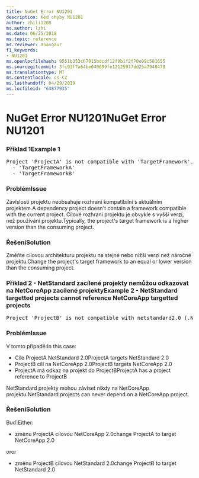 ```yaml
---
title: NuGet Error NU1201
description: Kód chyby NU1201
author: zhili1208
ms.author: lzhi
ms.date: 06/25/2018
ms.topic: reference
ms.reviewer: anangaur
f1_keywords:
- NU1201
ms.openlocfilehash: 9551b353c67015bdcdf12f9b1f2f70e09c581655
ms.sourcegitcommit: 3fc93f7a64be040699fe12125977dd25a7948470
ms.translationtype: MT
ms.contentlocale: cs-CZ
ms.lasthandoff: 04/29/2019
ms.locfileid: "64877935"
---
```

# <a name="nuget-error-nu1201"></a><span data-ttu-id="61be0-103">NuGet Error NU1201</span><span class="sxs-lookup"><span data-stu-id="61be0-103">NuGet Error NU1201</span></span>

### <a name="example-1"></a><span data-ttu-id="61be0-104">Příklad 1</span><span class="sxs-lookup"><span data-stu-id="61be0-104">Example 1</span></span>
<pre>Project 'ProjectA' is not compatible with 'TargetFramework'. Project 'ProjectA' supports:<br/>  - 'TargetFrameworkA'<br/>  - 'TargetFrameworkB'</pre>

### <a name="issue"></a><span data-ttu-id="61be0-105">Problém</span><span class="sxs-lookup"><span data-stu-id="61be0-105">Issue</span></span>
<span data-ttu-id="61be0-106">Závislosti projektu neobsahuje rozhraní kompatibilní s aktuálním projektem.</span><span class="sxs-lookup"><span data-stu-id="61be0-106">A dependency project doesn't contain a framework compatible with the current project.</span></span> <span data-ttu-id="61be0-107">Cílové rozhraní projektu je obvykle s vyšší verzí, než používání projektu.</span><span class="sxs-lookup"><span data-stu-id="61be0-107">Typically, the project's target framework is a higher version than the consuming project.</span></span>

### <a name="solution"></a><span data-ttu-id="61be0-108">Řešení</span><span class="sxs-lookup"><span data-stu-id="61be0-108">Solution</span></span>
<span data-ttu-id="61be0-109">Změňte cílovou architekturu projektu na stejné nebo nižší verzi než náročné projektu.</span><span class="sxs-lookup"><span data-stu-id="61be0-109">Change the project's target framework to an equal or lower version than the consuming project.</span></span>

### <a name="example-2---netstandard-targetted-projects-cannot-reference-netcoreapp-targetted-projects"></a><span data-ttu-id="61be0-110">Příklad 2 - NetStandard zacílené projekty nemůžou odkazovat na NetCoreApp zacílené projekty</span><span class="sxs-lookup"><span data-stu-id="61be0-110">Example 2 - NetStandard targetted projects cannot reference NetCoreApp targetted projects</span></span>
<pre>Project 'ProjectB' is not compatible with netstandard2.0 (.NETStandard,Version=v2.0). Project 'ProjectB' supports: netcoreapp2.0 (.NETCoreApp,Version=v2.0)</pre>

### <a name="issue"></a><span data-ttu-id="61be0-111">Problém</span><span class="sxs-lookup"><span data-stu-id="61be0-111">Issue</span></span> 
<span data-ttu-id="61be0-112">V tomto případě:</span><span class="sxs-lookup"><span data-stu-id="61be0-112">In this case:</span></span>
- <span data-ttu-id="61be0-113">Cíle ProjectA NetStandard 2.0</span><span class="sxs-lookup"><span data-stu-id="61be0-113">ProjectA targets NetStandard 2.0</span></span>
- <span data-ttu-id="61be0-114">ProjectB cílí na NetCoreApp 2.0</span><span class="sxs-lookup"><span data-stu-id="61be0-114">ProjectB targets NetCoreApp 2.0</span></span>
- <span data-ttu-id="61be0-115">ProjectA má odkaz na projekt do ProjectB</span><span class="sxs-lookup"><span data-stu-id="61be0-115">ProjectA has a project reference to ProjectB</span></span>

<span data-ttu-id="61be0-116">NetStandard projekty mohou záviset nikdy na NetCoreApp projektu.</span><span class="sxs-lookup"><span data-stu-id="61be0-116">NetStandard projects can never depend on a NetCoreApp project.</span></span>

### <a name="solution"></a><span data-ttu-id="61be0-117">Řešení</span><span class="sxs-lookup"><span data-stu-id="61be0-117">Solution</span></span>
<span data-ttu-id="61be0-118">Buď:</span><span class="sxs-lookup"><span data-stu-id="61be0-118">Either:</span></span>
- <span data-ttu-id="61be0-119">změnu ProjectA cílovou NetCoreApp 2.0</span><span class="sxs-lookup"><span data-stu-id="61be0-119">change ProjectA to target NetCoreApp 2.0</span></span>

<span data-ttu-id="61be0-120">or</span><span class="sxs-lookup"><span data-stu-id="61be0-120">or</span></span>

- <span data-ttu-id="61be0-121">změnu ProjectB cílovou NetStandard 2.0</span><span class="sxs-lookup"><span data-stu-id="61be0-121">change ProjectB to target NetStandard 2.0</span></span>


